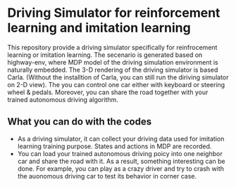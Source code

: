 # Driving Simulator for reinforcement learning and imitation learning


This repository provide a driving simulator specifically for reinfrocement learning or imitation learning. The secenario is generated based on highway-env, where MDP model of the driving simulation environment is naturally embedded. The 3-D rendering of the driving simulator is based Carla. (Without the installtion of Carla, you can still run the diriving simulator on 2-D view). The you can control one car either with keyboard or steering wheel & pedals. Moreover, you can share the road together with your trained autonomous driving algorithm. 

## What you can do with the codes
* As a driving simulator, it can collect your driving data used for imitation learning training purpose. States and actions in MDP are recorded.
* You can load your trained autonomous driving poicy into one neighbor car and share the road with it. As a result, something interesting can be done. For example, you can play as a crazy driver and try to crash with the auonomous driving car to test its behavior in corner case. 


